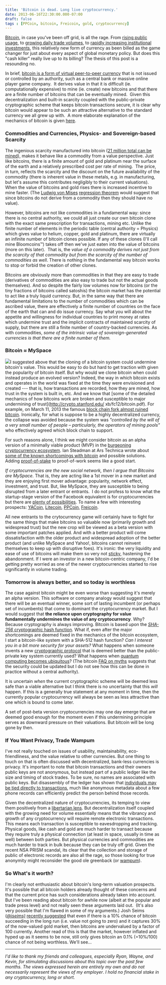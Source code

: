 ```yaml
---
title: 'Bitcoin is dead. Long live cryptocurrency.'
date: 2013-06-16T22:30:00.000-07:00
draft: false
tags : [PPCoin, bitcoin, Freicoin, gold, cryptocurrency]
---
```


[Bitcoin](http://bitcoin.org/en/), in case you've been off grid, is all the rage. From [rising public usage](http://techcrunch.com/2013/05/27/bitcoin-2/), to [growing daily trade volumes](http://bitcoincharts.com/charts/mtgoxUSD#tgSzm1g10zm2g25zv), to [rapidly increasing institutional investments](http://techcrunch.com/2013/04/29/chris-dixon-plans-on-investing-in-more-bitcoin-startups-says-more-entrepreneurs-are-getting-involved/), this relatively new form of currency as been billed as the game changer for just about every aspect of global monetary policy. But does this "cash killer" really live up to its billing? The thesis of this post is a resounding no.  
  
In brief, [bitcoin is a form of virtual peer-to-peer currency](http://bitcoin.org/bitcoin.pdf) that is not issued or controlled by an authority, such as a central bank or massive online player game company.  It derives value in that it is difficult (ie. computationally expensive) to mine (ie. create) new bitcoins and that there are a finite number of bitcoins that can be eventually mined.  Given this decentralization and built-in scarcity coupled with the public-private cryptographic scheme that keeps bitcoin transactions secure, it is clear why bitcoin would appear to be such an attractive alternative to the standard currency we all grew up with.  A more elaborate explanation of the mechanics of bitcoin is given [here](http://www.wired.com/magazine/2011/11/mf_bitcoin/all/).  

### Commodities and Currencies, Physics- and Sovereign-based Scarcity

The ingenious scarcity manufactured into bitcoin ([21 million total can be mined](https://en.bitcoin.it/wiki/FAQ#How_are_new_bitcoins_created.3F)), makes it behave like a commodity from a value perspective. Just like bitcoins, there is a finite amount of gold and platinum near the surface of the earth and a relatively prescribed cost per rate of mining.  The price, in turn, reflects the scarcity and the discount on the future availability of the commodity (there is inherent value in these metals, e.g. in manufacturing, but let's assume this contributes negligibly to their current valuations). When the value of bitcoins and gold rises there is increased incentive to mine faster. (The [Ludwig von Mises](http://en.wikipedia.org/wiki/Ludwig_von_Mises) [regression theorem](http://mises.org/daily/1333) would suggest that since bitcoins do not derive from a commodity then they should have no value).  
  
However, bitcoins are not like commodities in a fundamental way: since there is no central authority, we could all just create our own bitcoin clone with the exact same prescription for transactions, mining etc. Unlike the finite number of elements in the periodic table (central authority = Physics) which gives value to helium, copper, gold and platinum, there are virtually an infinite number of bitcoin clones possible. If any of these clones (I'll call mine Bloomcoins™) takes off then we've just eaten into the value of bitcoins (more on this later).  That is, the _value of a commodity derives not just from the scarcity of that commodity but from the scarcity of the number of commodities as well_. There is nothing in the fundamental way bitcoin works to stop or forbid the creation of other clones.  
  
Bitcoins are obviously more than commodities in that they are easy to trade (derivatives of commodities are also easy to trade but not the actual goods themselves). And so despite the fairly low volumes now for bitcoins (or the tiny fractions of bitcoins called satoshis) the bitcoin market has the potential to act like a truly liquid currency. But, in the same way that there are fundamental limitations to the number of commodities which can be ascribed value, there are effectively a finite number of countries on the face of the earth that can and do issue currency. Say what you will about the appetite and willingness for individual countries to print money at rates which undermine trust and the implicit contracts of maintained scarcity of supply, but there are still a finite number of country-backed currencies. As with commodities, _some of the intrinsic value of sovereign-generated currencies is that there are a finite number of them._  

### Bitcoin ≈ MySpace

[![](http://1.bp.blogspot.com/-7hAwpZlVGSA/Ub6cnBFFD8I/AAAAAAAADQg/iP5-MZa24lM/s320/bitcoin-myspace.001.png)](http://1.bp.blogspot.com/-7hAwpZlVGSA/Ub6cnBFFD8I/AAAAAAAADQg/iP5-MZa24lM/s1600/bitcoin-myspace.001.png)I suggested above that the cloning of a bitcoin system could undermine bitcoin's value. This would be easy to do but hard to get traction with given the popularity of bitcoin itself. But why would we clone bitcoin when could instead produce an evolved version? Indeed, the way in which bitcoin exists and operates in the world was fixed at the time they were envisioned and created --- that is, how transactions are recorded, how they are mined, how trust in the system is built in, etc. And we know that [some of the detailed mechanics of how bitcoins work are broken and susceptible to major undermining of trust](http://crypto.stanford.edu/ xb/fc12/bitcoin.pdf). For example, on March 11, 2013 the famous [block chain fork almost ruined bitcoin](http://bitcoinmagazine.com/bitcoin-network-shaken-by-blockchain-fork/). Ironically, for what is suppose to be a highly decentralized currency, the collapse was avoided because the system was _"controlled by the will of a very small number of people – particularly, the operators of mining pools"_ who effectively agreed which block chain to support.  
  
For such reasons alone, I think we might consider bitcoin as an alpha version of a minimally viable product (MVP) in the [burgeoning cryptocurrency ecosystem](http://en.wikipedia.org/wiki/List_of_cryptocurrencies). Ian Steadman at Ars Technica wrote about [some of the known shortcomings with bitcoin](http://arstechnica.com/business/2013/05/wary-of-bitcoin-a-guide-to-some-other-cryptocurrencies/) and possible solutions. Adding [proof-of-stake](http://www.ppcoin.org/static/ppcoin-paper.pdf) to proof-of-work seems like a good start.  
  
_If cryptocurrencies are the new social network, then I argue that Bitcoins are MySpace._ That is, they are acting like a 1st mover in a new market and they are enjoying first mover advantage: popularity, network effect, investment, and trust. But, like MySpace, they are susceptible to being disrupted from a later entrant or entrants.  I do not profess to know what the startup-stage version of the Facebook equivalent is for cryptocurrencies but there are [plenty of possibilities](http://www.technologyreview.com/news/513661/bitcoin-isnt-the-only-cryptocurrency-in-town/). To name a few with interesting prospects: [YACoin](http://yacoin.org/), [Litecoin](http://litecoin.org/), [PPCoin](http://ppcoin.org/), [Freicoin](http://freico.in/).  
  
All new entrants to the crytocurrency game will certainly have to fight for the same things that make bitcoins so valuable now (primarily growth and widespread trust) but the new crop will be viewed as a beta version with some important patches applied. And with a better product will come dissatisfaction with the older product and widespread adoption of the better product (and unlike MySpace and Yahoo!, bitcoins cannot reinvent themselves to keep up with disruptive foes). It's ironic: the very liquidity and ease of use of bitcoins will make them so very not [sticky](http://en.wikipedia.org/wiki/Sticky_%28economics%29), hastening the abandonment. If I were an investor in a new bitcoin-centric company, I'd be getting pretty worried as one of the newer cryptocurrencies started to rise significantly in volume trading.  

### Tomorrow is always better, and so today is worthless

The case against bitcoin might be even worse than suggesting it's merely an alpha version. This software or company analogy would suggest that there will be an eventual winner, some sort of lasting incumbent (or perhaps set of incumbents) that come to dominant the cryptocurrency market. But I would suggest that **the reliance upon cryptography for value fundamentally undermines the value of any cryptocurrency**. Why? Because cryptography is always improving. Bitcoin is based upon the [_SHA-256_ cryptographic hash function](http://en.wikipedia.org/wiki/SHA-256)_._ What if, even after the major shortcomings are deemed fixed in the mechanics of the bitcoin ecosystem, I start a bitcoin-like system with a SHA-512 hash function? _Can I interest you in a bit more security for your assets?_ What happens when someone invents a new [cryptographic protocol](http://en.wikipedia.org/wiki/Cryptographic_protocol) that is deemed better than the public-private key system currently used? What happens when [quantum computing becomes ubiquitous](http://bitcoin.stackexchange.com/questions/6062/what-effects-would-a-scalable-quantum-computer-have-on-bitcoin)? (The bitcoin [FAQ on myths](https://en.bitcoin.it/wiki/Myths#Quantum_computers_would_break_Bitcoin.27s_security) suggests that the security could be updated but I do not see how this can be done in practice without a central authority).  
  
It is uncertain _when_ the current cryptographic scheme will be deemed less safe than a viable alternative but I think there is no uncertainty that this _will_ happen. If this is a generally true statement at any moment in time, then the currently popular cryptocurrency will always be seen as less attractive than one which is bound to come later.  
  
A set of post-beta version cryptocurrencies may one day emerge that are deemed good enough for the moment even if this undermining principle serves as downward pressure on their valuations. But bitcoin will be long gone by then.  

### If You Want Privacy, Trade Wampum

I've not really touched on issues of usability, maintainability, eco-friendliness, and the value relative to other currencies. But one thing to touch on that is often discussed with decentralized, bank-less currencies is privacy. It's important to note that bitcoin transactions and their owners public keys are not anonymous, but instead part of a public ledger like the size and timing of stock trades. To be sure, no names are associated with public keys. But disassembly of the ledger has shown that [individuals may be tied directly to transactions](https://bitslog.wordpress.com/2013/04/17/the-well-deserved-fortune-of-satoshi-nakamoto/), much like anonymous metadata about a few phone records can efficiently predict the person behind those records.  
  
Given the decentralized nature of cryptocurrencies, its temping to view them positively from a [libertarian lens](http://themonetaryfuture.blogspot.com/2011/06/why-are-libertarians-against-bitcoin.html). But decentralization itself coupled with the growing need for volume essentially means that the vibrancy and growth of any cryptocurrency will require remote electronic transactions. This means each transaction is susceptible to eavesdropping and tracking.  Physical goods, like cash and gold are much harder to transact because they require truly a physical connection (at least in space, usually in time as well) between both parties. But physical currencies and commodities are much harder to track in bulk because they can be truly off grid. Given the recent NSA PRISM scandal, its clear that the collection and storage of public of electronic records are also all the rage, so those looking for true anonymity might reconsider the good ole greenback (or [wampum](http://en.wikipedia.org/wiki/Wampum#Currency)).  

### So What's it worth?

I'm clearly not enthusiastic about bitcoin's long-term valuation prospects. It's possible that all bitcoin holders already thought of these concerns and that the current price has such considerations already taken into account. But I've been reading about bitcoin for awhile now (albeit at the popular and trade press level) and not really seen these arguments laid out.  (It's also very possible that I'm flawed in some of my arguments.) Josh Seims (_[@jseims)](https://twitter.com/jseims)_ [recently suggested](http://techcrunch.com/2013/06/02/calculating-the-long-term-value-of-a-bitcoin/) that even if there is a 10% chance of bitcoin succeeding in the long run (i.e. value not going to zero) and it captures 30% of the now-valued gold market, then bitcoins are undervalued by a factor of 100 currently. Another read of this is that the market, however inflated and hyped up as it seems to be now, still only gives bitcoin an 0.1% (=10%/100) chance of not being worthless. We'll see...  
  

* * *

_I'd like to thank my friends and colleagues, especially Ryan, Wayne, and Kevin, for stimulating discussions about this topic over the past few months._ _The views expressed herein are entirely my own and do not necessarily represent the views of my employer_. _I hold no financial stake in any cryptocurrency, long or short._